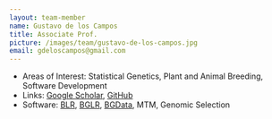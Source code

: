 ```yaml
---
layout: team-member
name: Gustavo de los Campos
title: Associate Prof.
picture: /images/team/gustavo-de-los-campos.jpg
email: gdeloscampos@gmail.com
---
```


- Areas of Interest: Statistical Genetics, Plant and Animal Breeding, Software Development
- Links: [Google Scholar](https://scholar.google.com/citations?user=fRjGwkwAAAAJ), [GitHub](https://github.com/gdlc)
- Software: [BLR](http://cran.r-project.org/web/packages/BLR/index.html), [BGLR](http://www.genetics.org/content/early/2014/07/06/genetics.114.164442), [BGData](https://github.com/QuantGen/BGData), MTM, Genomic Selection

